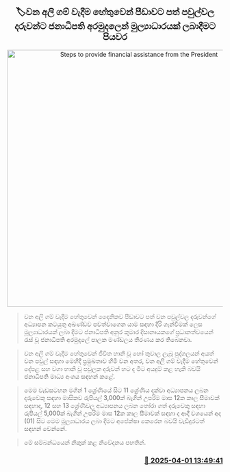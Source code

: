 <p align='center'><b><h2 align='center' title='Steps to provide financial assistance from the President's Fund to children of families affected by wild elephant attacks'>🏷වන අලි ගම් වැදීම හේතුවෙන් පීඩාවට පත් පවුල්වල දරුවන්ට ජනාධිපති අරමුදලෙන් මුල්‍යාධාරයක් ලබාදීමට පියවර</h2></b></p>
<p align='center'><img src='https://helakuru.sgp1.cdn.digitaloceanspaces.com/esana/images/lib/president-fund-new.jpg' width='600' alt='Steps to provide financial assistance from the President's Fund to children of families affected by wild elephant attacks'></p>

> වන අලි ගම් වැදීම හේතුවෙන් දෛනිකව පීඩාවට පත් වන පවුල්වල දරුවන්ගේ අධ්‍යාපන කටයුතු අඛණ්ඩව පවත්වාගෙන යාම සඳහා දිරි ගැන්වීමක් ලෙස මූල්‍යාධාරයක් ලබා දීමට ජනාධිපති අනුර කුමාර දිසානායකගේ ප්‍රධානත්වයෙන් රැස් වූ ජනාධිපති අරමුදලේ පාලක මණ්ඩලය තීරණය කර තිබෙනවා.

> වන අලි ගම් වැදීම හේතුවෙන් ජීවිත හානි වූ හෝ තුවාල ලැබූ පුද්ගලයන් අයත් වන පවුල් සඳහා මෙහිදී ප්‍රමුඛතාව හිමි වන අතර, වන අලි ගම් වැදීම හේතුවෙන් දේපළ සහ වගා හානි වූ පවුලක දරුවන් හට ද මීට අයදුම් කළ හැකි බවයි ජනාධිපති මාධ්‍ය අංශය සඳහන් කළේ.

> මෙම වැඩසටහන මගින් 1 ශ්‍රේණියේ සිට 11 ශ්‍රේණිය දක්වා අධ්‍යාපනය ලබන දරුවෙකු සඳහා මාසිකව රුපියල් 3,000ක් බැගින් උපරිම මාස 12ක කාල සීමාවක් සඳහාද, 12 සහ 13 ශ්‍රේණිවල අධ්‍යාපනය ලබන තෝරා ගත් දරුවෙකු සඳහා රුපියල් 5,000ක් බැගින් උපරිම මාස 12ක කාල සීමාවක් සඳහා ද ආදී වශයෙන් අද (01) සිට මෙම මූල්‍යාධාරය ලබා දීමට අපේක්ෂා කෙරෙන බවයි වැඩිදුරටත් සඳහන් වෙන්නේ.

> මේ සම්බන්ධයෙන් නිකුක් කළ නිවේදනය පහතින්. 



<h3 align='right'><a href='https://www.helakuru.lk/esana/p/108847/'>📅 2025-04-01 13:49:41</a></h3>

